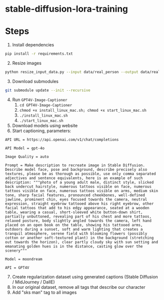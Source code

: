 # stable-diffusion-lora-training

# Steps
1. Install dependencies
```bash
pip install -r requirements.txt
```
2. Resize images
```bash
python resize_input_data.py --input data/real_person --output data/real_person_resized --size 1024
```
3. Download submodules
```bash
git submodule update --init --recursive
```
4. Run `GPT4V-Image-Captioner`
    1. `cd GPT4V-Image-Captioner`
    2. `chmod +x install_linux_mac.sh; chmod +x start_linux_mac.sh`
    3. `./install_linux_mac.sh`
    4. `./start_linux_mac.sh`
5. Download models using website
6. Start captioning, parameters:
```
API URL = https://api.openai.com/v1/chat/completions

API Model = gpt-4o

Image Quality = auto

Prompt = Make description to recreate image in Stable Diffusion. Describe model face, pose and background, describe precisely also textures, please be as thorough as possible, use only comma separated adjectives and sentence equivalents, here is an example of such description: """photo of a young adult male, distinct style, slicked back undercut hairstyle, numerous tattoos visible on face, numerous tattoos visible on face, numerous tattoos visible on arms, medium skin tone, sharp facial features, pronounced cheekbones, well-defined jawline, prominent chin, eyes focused towards the camera, neutral expression, straight eyebrow tattooed above his right eyebrow, other facial tattoos that add to his edgy appearance, seated at a wooden table, wearing a casual, short-sleeved white button-down shirt, partially unbuttoned, revealing part of his chest and more tattoos, relaxed posture, body slightly angled towards the camera, left hand placed on an open book on the table, showing his tattooed arms, outdoors during a sunset, soft and warm lighting that creates a tranquil atmosphere, serene field with blooming flowers (possibly cotton or another soft-textured plant) in the background (stretching out towards the horizon), clear partly cloudy sky with sun setting and emanating golden hues is in the distance, casting glow over the scenery"""

Model = moondream

API = GPT4V
```
7. Create regularization dataset using generated captions (Stable Diffusion / MidJourney / DallE)
8. In our original dataset, remove all tags that describe our character
9. Add "sks man" tag to all images